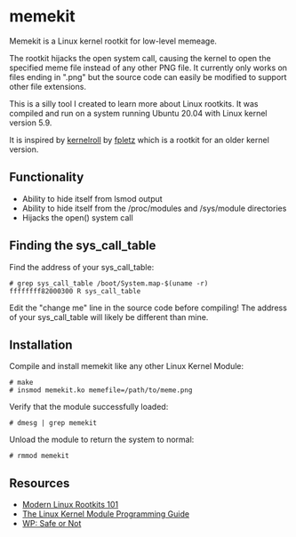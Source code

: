 # memekit

Memekit is a Linux kernel rootkit for low-level memeage.

The rootkit hijacks the open system call, causing the kernel to open the specified
meme file instead of any other PNG file. It currently only works on files ending in ".png" but
the source code can easily be modified to support other file extensions.

This is a silly tool I created to learn more about Linux rootkits. It was compiled and run on a
system running Ubuntu 20.04 with Linux kernel version 5.9. 


It is inspired by
[kernelroll](https://github.com/fpletz/kernelroll) by [fpletz](https://github.com/fpletz) which is a
rootkit for an older kernel version.

## Functionality

- Ability to hide itself from lsmod output
- Ability to hide itself from the /proc/modules and /sys/module directories
- Hijacks the open() system call

## Finding the sys_call_table

Find the address of your sys_call_table:

```
# grep sys_call_table /boot/System.map-$(uname -r)
ffffffff82000300 R sys_call_table
```

Edit the "change me" line in the source code before compiling! The address of your sys_call_table will likely be different than mine.

## Installation

Compile and install memekit like any other Linux Kernel Module:

```
# make
# insmod memekit.ko memefile=/path/to/meme.png
```

Verify that the module successfully loaded:

```
# dmesg | grep memekit
```

Unload the module to return the system to normal:

```
# rmmod memekit
```

## Resources

- [Modern Linux Rootkits 101](http://turbochaos.blogspot.com/2013/09/linux-rootkits-101-1-of-3.html)
- [The Linux Kernel Module Programming Guide](https://tldp.org/LDP/lkmpg/2.6/html/index.html)
- [WP: Safe or Not](http://vulnfactory.org/blog/2011/08/12/wp-safe-or-not/)
